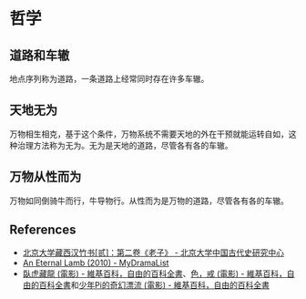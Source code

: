 # 哲学

## 道路和车辙
地点序列称为道路，一条道路上经常同时存在许多车辙。

## 天地无为
万物相生相克，基于这个条件，万物系统不需要天地的外在干预就能运转自如，这种治理方法称为无为。无为是天地的道路，尽管各有各的车辙。

## 万物从性而为
万物如同倒骑牛而行，牛导物行。从性而为是万物的道路，尽管各有各的车辙。

## References
- [北京大学藏西汉竹书[贰]：第二卷《老子》 - 北京大学中国古代史研究中心](https://zggds.pku.edu.cn/xzxz/58180.htm)
- [An Eternal Lamb (2010) - MyDramaList](https://mydramalist.com/722607-an-eternal-lamb)
- [臥虎藏龍 (電影) - 維基百科，自由的百科全書](https://zh.wikipedia.org/zh-tw/臥虎藏龍_(電影))、[色，戒 (電影) - 維基百科，自由的百科全書](https://zh.wikipedia.org/zh-tw/色，戒_(電影))和[少年Pi的奇幻漂流 (電影) - 維基百科，自由的百科全書](https://zh.wikipedia.org/zh-tw/少年Pi的奇幻漂流_(電影))
